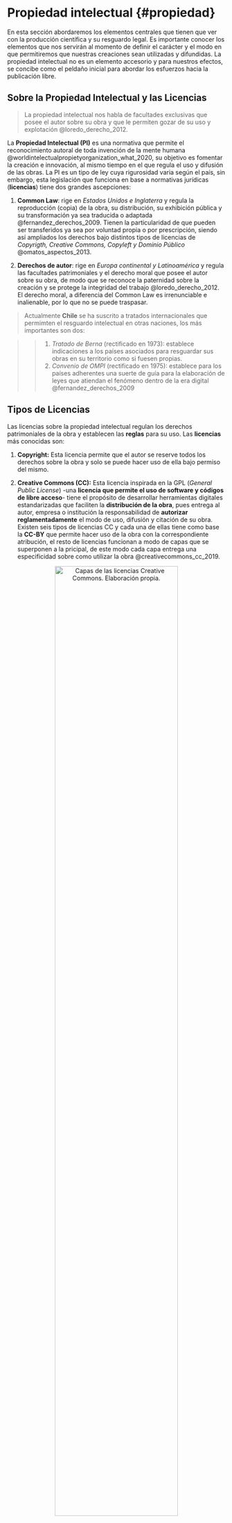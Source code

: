 # Propiedad intelectual {#propiedad}

En esta sección abordaremos los elementos centrales que tienen que ver con la producción científica y su resguardo legal. Es importante conocer los elementos que nos servirán al momento de definir el carácter y el modo en que permitiremos que nuestras creaciones sean utilizadas y difundidas. La propiedad intelectual no es un elemento accesorio y para nuestros efectos, se concibe como el peldaño inicial para abordar los esfuerzos hacia la publicación libre.

## Sobre la Propiedad Intelectual y las Licencias

> La propiedad intelectual nos habla de facultades exclusivas que posee el autor sobre su obra y que le permiten gozar de su uso y explotación @loredo_derecho_2012.

La **Propiedad Intelectual (PI)** es una normativa que permite el reconocimiento autoral de toda invención de la mente humana @worldintelectualpropietyorganization_what_2020, su objetivo es fomentar la creación e innovación, al mismo tiempo en el que regula el uso y difusión de las obras. La PI es un tipo de ley cuya rigurosidad varia según el país, sin embargo, esta legislación que funciona en base a normativas jurídicas (**licencias**) tiene dos grandes ascepciones:

1.  **Common Law**: rige en *Estados Unidos e Inglaterra* y regula la reproducción (copia) de la obra, su distribución, su exhibición pública y su transformación ya sea traducida o adaptada @fernandez_derechos_2009. Tienen la particularidad de que pueden ser transferidos ya sea por voluntad propia o por prescripción, siendo así ampliados los derechos bajo distintos tipos de licencias de *Copyrigth, Creative Commons, Copyleft y Dominio Público* @omatos_aspectos_2013.

2.  **Derechos de autor**: rige en *Europa continental y Latinoamérica* y regula las facultades patrimoniales y el derecho moral que posee el autor sobre su obra, de modo que se reconoce la paternidad sobre la creación y se protege la integridad del trabajo @loredo_derecho_2012. El derecho moral, a diferencia del Common Law es irrenunciable e inalienable, por lo que no se puede traspasar.

> Actualmente **Chile** se ha suscrito a tratados internacionales que permimten el resguardo intelectual en otras naciones, los más importantes son dos:

> > 1.  *Tratado de Berna* (rectificado en 1973): establece indicaciones a los países asociados para resguardar sus obras en su territorio como si fuesen propias.
> > 2.  *Convenio de OMPI* (rectificado en 1975): establece para los países adherentes una suerte de guía para la elaboración de leyes que atiendan el fenómeno dentro de la era digital @fernandez_derechos_2009

## Tipos de Licencias

Las licencias sobre la propiedad intelectual regulan los derechos patrimoniales de la obra y establecen las **reglas** para su uso. Las **licencias** más conocidas son:

1.  **Copyright:** Esta licencia permite que el autor se reserve todos los derechos sobre la obra y solo se puede hacer uso de ella bajo permiso del mismo.

2.  **Creative Commons (CC):** Esta licencia inspirada en la GPL (*General Public License*) -una **licencia que permite el uso de software y códigos de libre acceso**- tiene el propósito de desarrollar herramientas digitales estandarizadas que faciliten la **distribución de la obra**, pues entrega al autor, empresa o institución la responsabilidad de **autorizar reglamentadamente** el modo de uso, difusión y citación de su obra. Existen seis tipos de licencias CC y cada una de ellas tiene como base la **CC-BY** que permite hacer uso de la obra con la correspondiente atribución, el resto de licencias funcionan a modo de capas que se superponen a la pricipal, de este modo cada capa entrega una especificidad sobre como utilizar la obra @creativecommons_cc_2019.

<div class="figure" style="text-align: center">
<img src="docs/images/licencias.png" alt="Capas de las licencias Creative Commons. Elaboración propia." width="75%" />
<p class="caption">(\#fig:unnamed-chunk-1)Capas de las licencias Creative Commons. Elaboración propia.</p>
</div>

3.  **Copyleft:** Este tipo de licencia proviene del movimiento [*Open Access*](https://open-access.net/en/information-on-open-access/history-of-the-open-access-movement){target="_blank"} y se orienta a abrir el uso, aplicación, distribución y creación de obras. Además de permitir el uso libre, indica la obligación de que todo proyecto que nazca a partir del original contenga los principios del acceso abierto.

4.  **Dominio Público:** Si bien no corresponde a una licencia como tal, es un estado en el que la obra no posee protección patrimonial pues ha prescrito el plazo de su protección.

## El conocimiento es poder pero ¿De quién?

Tanto organismos de investigación pública como universidades crean conocimiento científico por medio de la investigación y la docencia con el fin de aportar al bien público. Si bien, la apertura de las publicaciones puede ser lo ideal para tales objetivos, en ocasiones la confidencialidad de los resultados científicos permite a sus autores obtener beneficios económicos de su trabajo. Sin importar cuál sea el camino, la propiedad intelectual juega un papel importante al orientar la toma de decisiones en torno al desarrollo, difusión y utilización del conocimiento intelectual @wipo_frequently_2020. Por ello contar con una política intelectual de calidad es el primer paso para gestionar estratégicamente la difusión y transferencia de los resultados científicos.

A continuación, se presentan dos experiencias chilenas que se consideran como buenas prácticas en términos de políticas institucionales, pues promueven la apertura de publicaciones.

Por un lado, la [**Agencia Nacional de Investigación y Desarrollo (ANID)**](https://www.anid.cl/){target="_blank"} que nace en 2020 como una estructura que reemplaza a **CONICYT**, es hoy la institución que encabeza el **Ministerio de Ciencia, Tecnología, Conocimiento e Innovación**. Siguiendo el legado de su antecesora, su objetivo es apoyar con recursos al desarrollo de la ciencia y la innovación en Chile. Desde el 2021, bajo el principio de que _todo conocimiento generado con fondos públicos debe resultar en beneficios para la sociedad_, **ANID** ha implementado una *Política de Acceso Abierto* con el objetivo de asegurar la disponibilidad del conocimiento científico que resulte de investigaciones financiadas por la institución @agencianacionaldeinvestigacionydesarrollo_consulta_2020. 

ANID como muchos otros organismos de investigación, ha detectado de manera temprana el conflicto que acarrea la industria editorial, la cual lidera un mercado donde los conocimientos se tranzan como un bien o como un servicio, beneficiendo principalmente a las editoriales con un alto margen de ganancias @anid_propuesta_2020.

La política de acceso abierto busca ser un curso de acción *progresivo* implementado en dos fases, la primera de ellas pretende - en un plazo de dos años - incentivar la apertura de las publicaciones y sus datos medinate los principios **FAIR** (Findability, Accessibility, Interoperability y Reusability). Esta primera fase servirá para la recopilación de antecedentes sobre el uso y gastos asociados a la investigación abierta. Los resultados de la primera fase daran paso a la segunda, la que pretende implementar - de manera más rigurosa - la publicación libre mediante la *"Ruta Dorada"*, la cual corresponde a un formato de publicación que permite eliminar los periodos de embargo, dejando las publicaciones disponibles en acceso abierto de manera inmediata tras el pago del **APC (Article Processing Charges)** a las editoriales. El APC es una tarifa que costea el procesamiento del artículo final para que se adapte al diseño de la revista y en ocasiones, son las propias instituciones públicas las que costean el APC, devolviendo así un monto no menor a las editoriales. En la sección de [Herramientas Para Públicar](https://lisa-coes.github.io/open-access/herramientas-para-publicar.html) profundizaremos en ello.

> Esta política busca ser un curso de acción que esté en constante revisión y que permita, de manera progresiva, avanzar hacia un sistema transparente y abierto, donde el acceso, la re-utilización y la constante oferta de nueva información y datos científicos contribuyan de manera real y concreta al desarrollo social, cultural, científico y económico de Chile @anid_propuesta_2020.

Por otro lado, la [Universidad de Chile](http://repositorio.uchile.cl/){target="_blank"} es la institución de educación superior pionera en desarrollar un repositorio institucional abierto. Este recoge documentos digitales e impresos con previa autorización, tales como tesis de pregrado y postgrado, pre y post-print, libros y capítulos, material didáctico y presentaciones, informes técnicos, recursos audiovisuales e imágenes. El **Repositorio Académico de la Universidad de Chile** conserva, difunde y proporciona acceso a material científico generado por docentes e investigadores de la institución y cuenta actualmente con más de 68.000 publicaciones.

Este repositorio académico hace uso de un protocolo de interoperabilidad que permite que se conecte con otros, ello con el propósito de incrementar la visibilidad de los documentos y bajo este objetivo, los autores deben proteger sus obras con licencias **Creative-Commons**, de este modo aseguran el reconocimiento e identificación de la propiedad intelectual y favorece la visibilidad del trabajo.

Ambos ejemplos de políticas institucionales proveen una exitosa colaboración entre el mundo científico y el público general, ya que orientan la toma de decisiones al finalizar el ejercicio investigativo y permiten la apertura del conocimiento. Según @alperin_indicadores_2014, en América Latina se ha desarrollado el ejercicio del Open Access mediante el financiamiento - casi exclusivo - de agencias estatales y agencias de cooperación internacional. Sus resultados se publican principalmente en revistas locales o repositorios regionales, un ejemplo de ello es Argentina, país donde el 80% de los artículos científicos se encuentran indexados en revistas locales @alperin_indicadores_2014, ya que la nación se ha inclinado en promover políticas de autoarchivo como la Ley nacional de repositorios promulgada en 2013 y la creación del Sistema Nacional de Repositorios Digitales creado en 2011 @monti_acceso_2020. La responsabilidad que recae en los organismos universitarios y de investigación pública Latinoaméricanos apunta al desarrollo de políticas contundentes de acceso abierto para aportar en la libre circulación de los resultados científicos.

<div class="figure" style="text-align: center">
<img src="docs/images/OpenAccess.png" alt=" Beneficios del Open Access. Traducción propia en base a Kingsley, D. &amp; Brown, S. (2021)." width="100%" />
<p class="caption">(\#fig:beneficios) Beneficios del Open Access. Traducción propia en base a Kingsley, D. & Brown, S. (2021).</p>
</div>
